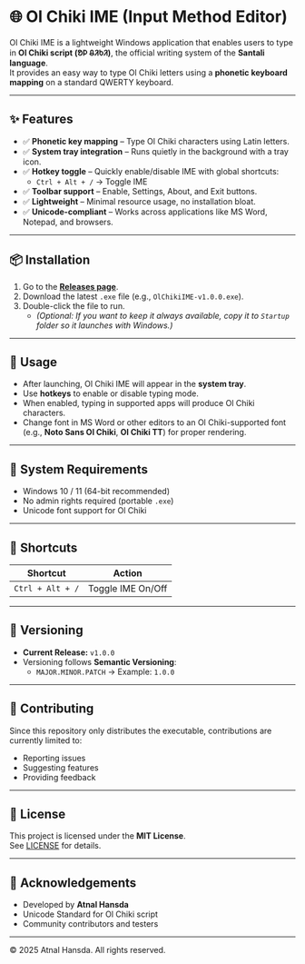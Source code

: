 # 🌐 Ol Chiki IME (Input Method Editor)

Ol Chiki IME is a lightweight Windows application that enables users to type in **Ol Chiki script (ᱚᱞ ᱪᱤᱠᱤ)**, the official writing system of the **Santali language**.  
It provides an easy way to type Ol Chiki letters using a **phonetic keyboard mapping** on a standard QWERTY keyboard.

---

## ✨ Features

- ✅ **Phonetic key mapping** – Type Ol Chiki characters using Latin letters.  
- ✅ **System tray integration** – Runs quietly in the background with a tray icon.  
- ✅ **Hotkey toggle** – Quickly enable/disable IME with global shortcuts:  
  - `Ctrl + Alt + /` → Toggle IME  
- ✅ **Toolbar support** – Enable, Settings, About, and Exit buttons.  
- ✅ **Lightweight** – Minimal resource usage, no installation bloat.  
- ✅ **Unicode-compliant** – Works across applications like MS Word, Notepad, and browsers.

---

## 📦 Installation

1. Go to the **[Releases page](https://github.com/atnalhansda/OL-Chiki-IME/releases/tag/v1.0.0)**.  
2. Download the latest `.exe` file (e.g., `OlChikiIME-v1.0.0.exe`).  
3. Double-click the file to run.  
   - *(Optional: If you want to keep it always available, copy it to `Startup` folder so it launches with Windows.)*

---

## 🚀 Usage

- After launching, Ol Chiki IME will appear in the **system tray**.  
- Use **hotkeys** to enable or disable typing mode.  
- When enabled, typing in supported apps will produce Ol Chiki characters.  
- Change font in MS Word or other editors to an Ol Chiki-supported font (e.g., **Noto Sans Ol Chiki**, **Ol Chiki TT**) for proper rendering.  

---

## 📜 System Requirements

- Windows 10 / 11 (64-bit recommended)  
- No admin rights required (portable `.exe`)  
- Unicode font support for Ol Chiki  

---

## 🔑 Shortcuts

| Shortcut         | Action                  |
|------------------|-------------------------|
| `Ctrl + Alt + /` | Toggle IME On/Off       |

---

## 📝 Versioning

- **Current Release:** `v1.0.0`  
- Versioning follows **Semantic Versioning**:  
  - `MAJOR.MINOR.PATCH` → Example: `1.0.0`  

---

## 🤝 Contributing

Since this repository only distributes the executable, contributions are currently limited to:  
- Reporting issues  
- Suggesting features  
- Providing feedback  

---

## 📜 License

This project is licensed under the **MIT License**.  
See [LICENSE](https://github.com/atnalhansda/OL-Chiki-IME/blob/main/License) for details.

---

## 🙏 Acknowledgements

- Developed by **Atnal Hansda**  
- Unicode Standard for Ol Chiki script  
- Community contributors and testers  

---

© 2025 Atnal Hansda. All rights reserved.
